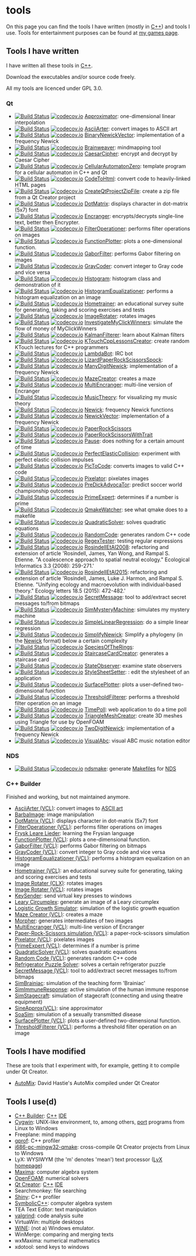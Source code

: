 # tools

On this page you can find the tools I have 
written (mostly in [C++](https://github.com/richelbilderbeek/cpp/blob/master/content/Cpp.md))
and tools I use. Tools for entertainment purposes can be found at [my games page](https://github.com/richelbilderbeek/games).

## Tools I have written

I have written all these tools in [C++](https://github.com/richelbilderbeek/cpp/blob/master/content/Cpp.md).

Download the executables and/or source code freely.

All my tools are licenced under GPL 3.0.

### Qt

 * [![Build Status](https://travis-ci.org/richelbilderbeek/Approximator.svg?branch=master)](https://travis-ci.org/richelbilderbeek/Approximator) [![codecov.io](https://codecov.io/github/richelbilderbeek/Approximator/coverage.svg?branch=master)](https://codecov.io/github/richelbilderbeek/Approximator?branch=master) [Approximator](https://github.com/richelbilderbeek/Approximator): one-dimensional linear interpolation
 * [![Build Status](https://travis-ci.org/richelbilderbeek/AsciiArter.svg?branch=master)](https://travis-ci.org/richelbilderbeek/AsciiArter) [![codecov.io](https://codecov.io/github/richelbilderbeek/AsciiArter/coverage.svg?branch=master)](https://codecov.io/github/richelbilderbeek/AsciiArter?branch=master) [AsciiArter](https://github.com/richelbilderbeek/AsciiArter): convert images to ASCII art
 * [![Build Status](https://travis-ci.org/richelbilderbeek/BinaryNewickVector.svg?branch=master)](https://travis-ci.org/richelbilderbeek/BinaryNewickVector) [![codecov.io](https://codecov.io/github/richelbilderbeek/BinaryNewickVector/coverage.svg?branch=master)](https://codecov.io/github/richelbilderbeek/BinaryNewickVector?branch=master) [BinaryNewickVector](https://github.com/richelbilderbeek/BinaryNewickVector): implementation of a frequency Newick
 * [![Build Status](https://travis-ci.org/richelbilderbeek/Brainweaver.svg?branch=master)](https://travis-ci.org/richelbilderbeek/Brainweaver) [![codecov.io](https://codecov.io/github/richelbilderbeek/Brainweaver/coverage.svg?branch=master)](https://codecov.io/github/richelbilderbeek/Brainweaver?branch=master) [Brainweaver](https://github.com/richelbilderbeek/Brainweaver): mindmapping tool
 * [![Build Status](https://travis-ci.org/richelbilderbeek/CaesarCipher.svg?branch=master)](https://travis-ci.org/richelbilderbeek/CaesarCipher) [![codecov.io](https://codecov.io/github/richelbilderbeek/CaesarCipher/coverage.svg?branch=master)](https://codecov.io/github/richelbilderbeek/CaesarCipher?branch=master) [CaesarCipher](https://github.com/richelbilderbeek/CaesarCipher): encrypt and decrypt by Caesar Cipher
 * [![Build Status](https://travis-ci.org/richelbilderbeek/CellularAutomatonZero.svg?branch=master)](https://travis-ci.org/richelbilderbeek/CellularAutomatonZero) [![codecov.io](https://codecov.io/github/richelbilderbeek/CellularAutomatonZero/coverage.svg?branch=master)](https://codecov.io/github/richelbilderbeek/CellularAutomatonZero?branch=master) [CellularAutomatonZero](https://github.com/richelbilderbeek/CellularAutomatonZero): template program for a cellular automaton in C++ and Qt
 * [![Build Status](https://travis-ci.org/richelbilderbeek/CodeToHtml.svg?branch=master)](https://travis-ci.org/richelbilderbeek/CodeToHtml) [![codecov.io](https://codecov.io/github/richelbilderbeek/CodeToHtml/coverage.svg?branch=master)](https://codecov.io/github/richelbilderbeek/CodeToHtml?branch=master) [CodeToHtml](https://github.com/richelbilderbeek/CodeToHtml): convert code to heavily-linked HTML pages
 * [![Build Status](https://travis-ci.org/richelbilderbeek/CreateQtProjectZipFile.svg?branch=master)](https://travis-ci.org/richelbilderbeek/CreateQtProjectZipFile) [![codecov.io](https://codecov.io/github/richelbilderbeek/CreateQtProjectZipFile/coverage.svg?branch=master)](https://codecov.io/github/richelbilderbeek/CreateQtProjectZipFile?branch=master) [CreateQtProjectZipFile](https://github.com/richelbilderbeek/CreateQtProjectZipFile): create a zip file from a Qt Creator project
 * [![Build Status](https://travis-ci.org/richelbilderbeek/DotMatrix.svg?branch=master)](https://travis-ci.org/richelbilderbeek/DotMatrix) [![codecov.io](https://codecov.io/github/richelbilderbeek/DotMatrix/coverage.svg?branch=master)](https://codecov.io/github/richelbilderbeek/DotMatrix?branch=master) [DotMatrix](https://github.com/richelbilderbeek/DotMatrix): displays character in dot-matrix (5x7) font
 * [![Build Status](https://travis-ci.org/richelbilderbeek/Encranger.svg?branch=master)](https://travis-ci.org/richelbilderbeek/Encranger) [![codecov.io](https://codecov.io/github/richelbilderbeek/Encranger/coverage.svg?branch=master)](https://codecov.io/github/richelbilderbeek/Encranger?branch=master) [Encranger](https://github.com/richelbilderbeek/Encranger): encrypts/decrypts single-line text, better then Encrypter.
 * [![Build Status](https://travis-ci.org/richelbilderbeek/FilterOperationer.svg?branch=master)](https://travis-ci.org/richelbilderbeek/FilterOperationer) [![codecov.io](https://codecov.io/github/richelbilderbeek/FilterOperationer/coverage.svg?branch=master)](https://codecov.io/github/richelbilderbeek/FilterOperationer?branch=master) [FilterOperationer](https://github.com/richelbilderbeek/FilterOperationer): performs filter operations on images
 * [![Build Status](https://travis-ci.org/richelbilderbeek/FunctionPlotter.svg?branch=master)](https://travis-ci.org/richelbilderbeek/FunctionPlotter) [![codecov.io](https://codecov.io/github/richelbilderbeek/FunctionPlotter/coverage.svg?branch=master)](https://codecov.io/github/richelbilderbeek/FunctionPlotter?branch=master) [FunctionPlotter](https://github.com/richelbilderbeek/FunctionPlotter): plots a one-dimensional function.
 * [![Build Status](https://travis-ci.org/richelbilderbeek/GaborFilter.svg?branch=master)](https://travis-ci.org/richelbilderbeek/GaborFilter) [![codecov.io](https://codecov.io/github/richelbilderbeek/GaborFilter/coverage.svg?branch=master)](https://codecov.io/github/richelbilderbeek/GaborFilter?branch=master) [GaborFilter](https://github.com/richelbilderbeek/GaborFilter): performs Gabor filtering on images
 * [![Build Status](https://travis-ci.org/richelbilderbeek/GrayCoder.svg?branch=master)](https://travis-ci.org/richelbilderbeek/GrayCoder) [![codecov.io](https://codecov.io/github/richelbilderbeek/GrayCoder/coverage.svg?branch=master)](https://codecov.io/github/richelbilderbeek/GrayCoder?branch=master) [GrayCoder](https://github.com/richelbilderbeek/GrayCoder): convert integer to Gray code and vice versa
 * [![Build Status](https://travis-ci.org/richelbilderbeek/Histogram.svg?branch=master)](https://travis-ci.org/richelbilderbeek/Histogram) [![codecov.io](https://codecov.io/github/richelbilderbeek/Histogram/coverage.svg?branch=master)](https://codecov.io/github/richelbilderbeek/Histogram?branch=master) [Histogram](https://github.com/richelbilderbeek/Histogram): histogram class and demonstration of it
 * [![Build Status](https://travis-ci.org/richelbilderbeek/HistogramEqualizationer.svg?branch=master)](https://travis-ci.org/richelbilderbeek/HistogramEqualizationer) [![codecov.io](https://codecov.io/github/richelbilderbeek/HistogramEqualizationer/coverage.svg?branch=master)](https://codecov.io/github/richelbilderbeek/HistogramEqualizationer?branch=master) [HistogramEqualizationer](https://github.com/richelbilderbeek/HistogramEqualizationer): performs a histogram equalization on an image
 * [![Build Status](https://travis-ci.org/richelbilderbeek/Hometrainer.svg?branch=master)](https://travis-ci.org/richelbilderbeek/Hometrainer) [![codecov.io](https://codecov.io/github/richelbilderbeek/Hometrainer/coverage.svg?branch=master)](https://codecov.io/github/richelbilderbeek/Hometrainer?branch=master) [Hometrainer](https://github.com/richelbilderbeek/Hometrainer): an educational survey suite for generating, taking and scoring exercises and tests
 * [![Build Status](https://travis-ci.org/richelbilderbeek/ImageRotater.svg?branch=master)](https://travis-ci.org/richelbilderbeek/ImageRotater) [![codecov.io](https://codecov.io/github/richelbilderbeek/ImageRotater/coverage.svg?branch=master)](https://codecov.io/github/richelbilderbeek/ImageRotater?branch=master) [ImageRotater](https://github.com/richelbilderbeek/ImageRotater): rotates images
 * [![Build Status](https://travis-ci.org/richelbilderbeek/InvestigateMyClickWinners.svg?branch=master)](https://travis-ci.org/richelbilderbeek/InvestigateMyClickWinners) [![codecov.io](https://codecov.io/github/richelbilderbeek/InvestigateMyClickWinners/coverage.svg?branch=master)](https://codecov.io/github/richelbilderbeek/InvestigateMyClickWinners?branch=master) [InvestigateMyClickWinners](https://github.com/richelbilderbeek/InvestigateMyClickWinners): simulate the flow of money of MyClickWinners
 * [![Build Status](https://travis-ci.org/richelbilderbeek/KalmanFilterer.svg?branch=master)](https://travis-ci.org/richelbilderbeek/KalmanFilterer) [![codecov.io](https://codecov.io/github/richelbilderbeek/KalmanFilterer/coverage.svg?branch=master)](https://codecov.io/github/richelbilderbeek/KalmanFilterer?branch=master) [KalmanFilterer](https://github.com/richelbilderbeek/KalmanFilterer): learn about Kalman filters
 * [![Build Status](https://travis-ci.org/richelbilderbeek/KTouchCppLessonsCreator.svg?branch=master)](https://travis-ci.org/richelbilderbeek/KTouchCppLessonsCreator) [![codecov.io](https://codecov.io/github/richelbilderbeek/KTouchCppLessonsCreator/coverage.svg?branch=master)](https://codecov.io/github/richelbilderbeek/KTouchCppLessonsCreator?branch=master) [KTouchCppLessonsCreator](https://github.com/richelbilderbeek/KTouchCppLessonsCreator): create random KTouch lectures for C++ programmers
 * [![Build Status](https://travis-ci.org/richelbilderbeek/LambdaBot.svg?branch=master)](https://travis-ci.org/richelbilderbeek/LambdaBot) [![codecov.io](https://codecov.io/github/richelbilderbeek/LambdaBot/coverage.svg?branch=master)](https://codecov.io/github/richelbilderbeek/LambdaBot?branch=master) [LambdaBot](https://github.com/richelbilderbeek/LambdaBot): IRC bot 
 * [![Build Status](https://travis-ci.org/richelbilderbeek/LizardPaperRockScissorsSpock.svg?branch=master)](https://travis-ci.org/richelbilderbeek/LizardPaperRockScissorsSpock) [![codecov.io](https://codecov.io/github/richelbilderbeek/LizardPaperRockScissorsSpock/coverage.svg?branch=master)](https://codecov.io/github/richelbilderbeek/LizardPaperRockScissorsSpock?branch=master) [LizardPaperRockScissorsSpock](https://github.com/richelbilderbeek/LizardPaperRockScissorsSpock):  
 * [![Build Status](https://travis-ci.org/richelbilderbeek/ManyDigitNewick.svg?branch=master)](https://travis-ci.org/richelbilderbeek/ManyDigitNewick) [![codecov.io](https://codecov.io/github/richelbilderbeek/ManyDigitNewick/coverage.svg?branch=master)](https://codecov.io/github/richelbilderbeek/ManyDigitNewick?branch=master) [ManyDigitNewick](https://github.com/richelbilderbeek/ManyDigitNewick): implementation of a frequency Newick
 * [![Build Status](https://travis-ci.org/richelbilderbeek/MazeCreator.svg?branch=master)](https://travis-ci.org/richelbilderbeek/MazeCreator) [![codecov.io](https://codecov.io/github/richelbilderbeek/MazeCreator/coverage.svg?branch=master)](https://codecov.io/github/richelbilderbeek/MazeCreator?branch=master) [MazeCreator](https://github.com/richelbilderbeek/MazeCreator): creates a maze
 * [![Build Status](https://travis-ci.org/richelbilderbeek/MultiEncranger.svg?branch=master)](https://travis-ci.org/richelbilderbeek/MultiEncranger) [![codecov.io](https://codecov.io/github/richelbilderbeek/MultiEncranger/coverage.svg?branch=master)](https://codecov.io/github/richelbilderbeek/MultiEncranger?branch=master) [MultiEncranger](https://github.com/richelbilderbeek/MultiEncranger): multi-line version of Encranger
 * [![Build Status](https://travis-ci.org/richelbilderbeek/MusicTheory.svg?branch=master)](https://travis-ci.org/richelbilderbeek/MusicTheory) [![codecov.io](https://codecov.io/github/richelbilderbeek/MusicTheory/coverage.svg?branch=master)](https://codecov.io/github/richelbilderbeek/MusicTheory?branch=master) [MusicTheory](https://github.com/richelbilderbeek/MusicTheory): for visualizing my music theory
 * [![Build Status](https://travis-ci.org/richelbilderbeek/Newick.svg?branch=master)](https://travis-ci.org/richelbilderbeek/Newick) [![codecov.io](https://codecov.io/github/richelbilderbeek/Newick/coverage.svg?branch=master)](https://codecov.io/github/richelbilderbeek/Newick?branch=master) [Newick](https://github.com/richelbilderbeek/Newick): frequency Newick functions
 * [![Build Status](https://travis-ci.org/richelbilderbeek/NewickVector.svg?branch=master)](https://travis-ci.org/richelbilderbeek/NewickVector) [![codecov.io](https://codecov.io/github/richelbilderbeek/NewickVector/coverage.svg?branch=master)](https://codecov.io/github/richelbilderbeek/NewickVector?branch=master) [NewickVector](https://github.com/richelbilderbeek/NewickVector): implementation of a frequency Newick
 * [![Build Status](https://travis-ci.org/richelbilderbeek/PaperRockScissors.svg?branch=master)](https://travis-ci.org/richelbilderbeek/PaperRockScissors) [![codecov.io](https://codecov.io/github/richelbilderbeek/PaperRockScissors/coverage.svg?branch=master)](https://codecov.io/github/richelbilderbeek/PaperRockScissors?branch=master) [PaperRockScissors](https://github.com/richelbilderbeek/PaperRockScissors)
 * [![Build Status](https://travis-ci.org/richelbilderbeek/PaperRockScissorsWithTrait.svg?branch=master)](https://travis-ci.org/richelbilderbeek/PaperRockScissorsWithTrait) [![codecov.io](https://codecov.io/github/richelbilderbeek/PaperRockScissorsWithTrait/coverage.svg?branch=master)](https://codecov.io/github/richelbilderbeek/PaperRockScissorsWithTrait?branch=master) [PaperRockScissorsWithTrait](https://github.com/richelbilderbeek/PaperRockScissorsWithTrait)
 * [![Build Status](https://travis-ci.org/richelbilderbeek/Pause.svg?branch=master)](https://travis-ci.org/richelbilderbeek/Pause) [![codecov.io](https://codecov.io/github/richelbilderbeek/Pause/coverage.svg?branch=master)](https://codecov.io/github/richelbilderbeek/Pause?branch=master) [Pause](https://github.com/richelbilderbeek/Pause): does nothing for a certain amount of time
 * [![Build Status](https://travis-ci.org/richelbilderbeek/PerfectElasticCollision.svg?branch=master)](https://travis-ci.org/richelbilderbeek/PerfectElasticCollision) [![codecov.io](https://codecov.io/github/richelbilderbeek/PerfectElasticCollision/coverage.svg?branch=master)](https://codecov.io/github/richelbilderbeek/PerfectElasticCollision?branch=master) [PerfectElasticCollision](https://github.com/richelbilderbeek/PerfectElasticCollision): experiment with perfect elastic collision impulses
 * [![Build Status](https://travis-ci.org/richelbilderbeek/PicToCode.svg?branch=master)](https://travis-ci.org/richelbilderbeek/PicToCode) [![codecov.io](https://codecov.io/github/richelbilderbeek/PicToCode/coverage.svg?branch=master)](https://codecov.io/github/richelbilderbeek/PicToCode?branch=master) [PicToCode](https://github.com/richelbilderbeek/PicToCode): converts images to valid C++ code
 * [![Build Status](https://travis-ci.org/richelbilderbeek/Pixelator.svg?branch=master)](https://travis-ci.org/richelbilderbeek/Pixelator) [![codecov.io](https://codecov.io/github/richelbilderbeek/Pixelator/coverage.svg?branch=master)](https://codecov.io/github/richelbilderbeek/Pixelator?branch=master) [Pixelator](https://github.com/richelbilderbeek/Pixelator): pixelates images
 * [![Build Status](https://travis-ci.org/richelbilderbeek/PreDickAdvocaTor.svg?branch=master)](https://travis-ci.org/richelbilderbeek/PreDickAdvocaTor) [![codecov.io](https://codecov.io/github/richelbilderbeek/PreDickAdvocaTor/coverage.svg?branch=master)](https://codecov.io/github/richelbilderbeek/PreDickAdvocaTor?branch=master) [PreDickAdvocaTor](https://github.com/richelbilderbeek/PreDickAdvocaTor): predict soccer world championship outcomes
 * [![Build Status](https://travis-ci.org/richelbilderbeek/PrimeExpert.svg?branch=master)](https://travis-ci.org/richelbilderbeek/PrimeExpert) [![codecov.io](https://codecov.io/github/richelbilderbeek/PrimeExpert/coverage.svg?branch=master)](https://codecov.io/github/richelbilderbeek/PrimeExpert?branch=master) [PrimeExpert](https://github.com/richelbilderbeek/PrimeExpert): determines if a number is prime
 * [![Build Status](https://travis-ci.org/richelbilderbeek/QmakeWatcher.svg?branch=master)](https://travis-ci.org/richelbilderbeek/QmakeWatcher) [![codecov.io](https://codecov.io/github/richelbilderbeek/QmakeWatcher/coverage.svg?branch=master)](https://codecov.io/github/richelbilderbeek/QmakeWatcher?branch=master) [QmakeWatcher](https://github.com/richelbilderbeek/QmakeWatcher): see what qmake does to a makefile
 * [![Build Status](https://travis-ci.org/richelbilderbeek/QuadraticSolver.svg?branch=master)](https://travis-ci.org/richelbilderbeek/QuadraticSolver) [![codecov.io](https://codecov.io/github/richelbilderbeek/QuadraticSolver/coverage.svg?branch=master)](https://codecov.io/github/richelbilderbeek/QuadraticSolver?branch=master) [QuadraticSolver](https://github.com/richelbilderbeek/QuadraticSolver): solves quadratic equations
 * [![Build Status](https://travis-ci.org/richelbilderbeek/RandomCode.svg?branch=master)](https://travis-ci.org/richelbilderbeek/RandomCode) [![codecov.io](https://codecov.io/github/richelbilderbeek/RandomCode/coverage.svg?branch=master)](https://codecov.io/github/richelbilderbeek/RandomCode?branch=master) [RandomCode](https://github.com/richelbilderbeek/RandomCode): generates random C++ code
 * [![Build Status](https://travis-ci.org/richelbilderbeek/RegexTester.svg?branch=master)](https://travis-ci.org/richelbilderbeek/RegexTester) [![codecov.io](https://codecov.io/github/richelbilderbeek/RegexTester/coverage.svg?branch=master)](https://codecov.io/github/richelbilderbeek/RegexTester?branch=master) [RegexTester](https://github.com/richelbilderbeek/RegexTester): testing regular expressions
 * [![Build Status](https://travis-ci.org/richelbilderbeek/RosindellEtAl2008.svg?branch=master)](https://travis-ci.org/richelbilderbeek/RosindellEtAl2008) [![codecov.io](https://codecov.io/github/richelbilderbeek/RosindellEtAl2008/coverage.svg?branch=master)](https://codecov.io/github/richelbilderbeek/RosindellEtAl2008?branch=master) [RosindellEtAl2008](https://github.com/richelbilderbeek/RosindellEtAl2008): refactoring and extension of article 'Rosindell, James, Yan Wong, and Rampal S. Etienne. "A coalescence approach to spatial neutral ecology." Ecological Informatics 3.3 (2008): 259-271.'
 * [![Build Status](https://travis-ci.org/richelbilderbeek/RosindellEtAl2015.svg?branch=master)](https://travis-ci.org/richelbilderbeek/RosindellEtAl2015) [![codecov.io](https://codecov.io/github/richelbilderbeek/RosindellEtAl2015/coverage.svg?branch=master)](https://codecov.io/github/richelbilderbeek/RosindellEtAl2015?branch=master) [RosindellEtAl2015](https://github.com/richelbilderbeek/RosindellEtAl2015): refactoring and extension of article 'Rosindell, James, Luke J. Harmon, and Rampal S. Etienne. "Unifying ecology and macroevolution with individual‐based theory." Ecology letters 18.5 (2015): 472-482.'
 * [![Build Status](https://travis-ci.org/richelbilderbeek/SecretMessage.svg?branch=master)](https://travis-ci.org/richelbilderbeek/SecretMessage) [![codecov.io](https://codecov.io/github/richelbilderbeek/SecretMessage/coverage.svg?branch=master)](https://codecov.io/github/richelbilderbeek/SecretMessage?branch=master) [SecretMessage](https://github.com/richelbilderbeek/SecretMessage): tool to add/extract secret messages to/from bitmaps
 * [![Build Status](https://travis-ci.org/richelbilderbeek/SimMysteryMachine.svg?branch=master)](https://travis-ci.org/richelbilderbeek/SimMysteryMachine) [![codecov.io](https://codecov.io/github/richelbilderbeek/SimMysteryMachine/coverage.svg?branch=master)](https://codecov.io/github/richelbilderbeek/SimMysteryMachine?branch=master) [SimMysteryMachine](https://github.com/richelbilderbeek/SimMysteryMachine): simulates my mystery machine
 * [![Build Status](https://travis-ci.org/richelbilderbeek/SimpleLinearRegression.svg?branch=master)](https://travis-ci.org/richelbilderbeek/SimpleLinearRegression) [![codecov.io](https://codecov.io/github/richelbilderbeek/SimpleLinearRegression/coverage.svg?branch=master)](https://codecov.io/github/richelbilderbeek/SimpleLinearRegression?branch=master) [SimpleLinearRegression](https://github.com/richelbilderbeek/SimpleLinearRegression): do a simple linear regression
 * [![Build Status](https://travis-ci.org/richelbilderbeek/SimplifyNewick.svg?branch=master)](https://travis-ci.org/richelbilderbeek/SimplifyNewick) [![codecov.io](https://codecov.io/github/richelbilderbeek/SimplifyNewick/coverage.svg?branch=master)](https://codecov.io/github/richelbilderbeek/SimplifyNewick?branch=master) [SimplifyNewick](https://github.com/richelbilderbeek/SimplifyNewick): Simplify a phylogeny (in the [Newick](https://github.com/richelbilderbeek/cpp/blob/master/content/CppNewick.md) format) below a certain complexity
 * [![Build Status](https://travis-ci.org/richelbilderbeek/SpeciesOfTheRings.svg?branch=master)](https://travis-ci.org/richelbilderbeek/SpeciesOfTheRings) [![codecov.io](https://codecov.io/github/richelbilderbeek/SpeciesOfTheRings/coverage.svg?branch=master)](https://codecov.io/github/richelbilderbeek/SpeciesOfTheRings?branch=master) [SpeciesOfTheRings](https://github.com/richelbilderbeek/SpeciesOfTheRings): 
 * [![Build Status](https://travis-ci.org/richelbilderbeek/StaircaseCardCreator.svg?branch=master)](https://travis-ci.org/richelbilderbeek/StaircaseCardCreator) [![codecov.io](https://codecov.io/github/richelbilderbeek/StaircaseCardCreator/coverage.svg?branch=master)](https://codecov.io/github/richelbilderbeek/StaircaseCardCreator?branch=master) [StaircaseCardCreator](https://github.com/richelbilderbeek/StaircaseCardCreator): generates a staircase card
 * [![Build Status](https://travis-ci.org/richelbilderbeek/StateObserver.svg?branch=master)](https://travis-ci.org/richelbilderbeek/StateObserver) [![codecov.io](https://codecov.io/github/richelbilderbeek/StateObserver/coverage.svg?branch=master)](https://codecov.io/github/richelbilderbeek/StateObserver?branch=master) [StateObserver](https://github.com/richelbilderbeek/StateObserver): examine state observers
 * [![Build Status](https://travis-ci.org/richelbilderbeek/StyleSheetSetter.svg?branch=master)](https://travis-ci.org/richelbilderbeek/StyleSheetSetter) [![codecov.io](https://codecov.io/github/richelbilderbeek/StyleSheetSetter/coverage.svg?branch=master)](https://codecov.io/github/richelbilderbeek/StyleSheetSetter?branch=master) [StyleSheetSetter](https://github.com/richelbilderbeek/StyleSheetSetter): : edit the stylesheet of an application
 * [![Build Status](https://travis-ci.org/richelbilderbeek/SurfacePlotter.svg?branch=master)](https://travis-ci.org/richelbilderbeek/SurfacePlotter) [![codecov.io](https://codecov.io/github/richelbilderbeek/SurfacePlotter/coverage.svg?branch=master)](https://codecov.io/github/richelbilderbeek/SurfacePlotter?branch=master) [SurfacePlotter](https://github.com/richelbilderbeek/SurfacePlotter): plots a user-defined two-dimensional function
 * [![Build Status](https://travis-ci.org/richelbilderbeek/ThresholdFilterer.svg?branch=master)](https://travis-ci.org/richelbilderbeek/ThresholdFilterer) [![codecov.io](https://codecov.io/github/richelbilderbeek/ThresholdFilterer/coverage.svg?branch=master)](https://codecov.io/github/richelbilderbeek/ThresholdFilterer?branch=master) [ThresholdFilterer](https://github.com/richelbilderbeek/ThresholdFilterer): performs a threshold filter operation on an image
 * [![Build Status](https://travis-ci.org/richelbilderbeek/TimePoll.svg?branch=master)](https://travis-ci.org/richelbilderbeek/TimePoll) [![codecov.io](https://codecov.io/github/richelbilderbeek/TimePoll/coverage.svg?branch=master)](https://codecov.io/github/richelbilderbeek/TimePoll?branch=master) [TimePoll](https://github.com/richelbilderbeek/TimePoll): web application to do a time poll
 * [![Build Status](https://travis-ci.org/richelbilderbeek/TriangleMeshCreator.svg?branch=master)](https://travis-ci.org/richelbilderbeek/TriangleMeshCreator) [![codecov.io](https://codecov.io/github/richelbilderbeek/TriangleMeshCreator/coverage.svg?branch=master)](https://codecov.io/github/richelbilderbeek/TriangleMeshCreator?branch=master) [TriangleMeshCreator](https://github.com/richelbilderbeek/TriangleMeshCreator): create 3D meshes using Triangle for use by OpenFOAM
 * [![Build Status](https://travis-ci.org/richelbilderbeek/TwoDigitNewick.svg?branch=master)](https://travis-ci.org/richelbilderbeek/TwoDigitNewick) [![codecov.io](https://codecov.io/github/richelbilderbeek/TwoDigitNewick/coverage.svg?branch=master)](https://codecov.io/github/richelbilderbeek/TwoDigitNewick?branch=master) [TwoDigitNewick](https://github.com/richelbilderbeek/TwoDigitNewick): implementation of a frequency Newick
 * [![Build Status](https://travis-ci.org/richelbilderbeek/VisualAbc.svg?branch=master)](https://travis-ci.org/richelbilderbeek/VisualAbc) [![codecov.io](https://codecov.io/github/richelbilderbeek/VisualAbc/coverage.svg?branch=master)](https://codecov.io/github/richelbilderbeek/VisualAbc?branch=master) [VisualAbc](https://github.com/richelbilderbeek/VisualAbc): visual ABC music notation editor

### NDS

 * [![Build Status](https://travis-ci.org/richelbilderbeek/ndsmake.svg?branch=master)](https://travis-ci.org/richelbilderbeek/ndsmake) [![codecov.io](https://codecov.io/github/richelbilderbeek/ndsmake/coverage.svg?branch=master)](https://codecov.io/github/richelbilderbeek/ndsmake?branch=master) [ndsmake](https://github.com/richelbilderbeek/ndsmake): generate [Makefiles](https://github.com/richelbilderbeek/cpp/blob/master/content/CppMakefile.md) for [NDS](https://github.com/richelbilderbeek/cpp/blob/master/content/CppNds.md)

### C++ Builder

Finished and working, but not maintained anymore.

 * [AsciiArter (VCL)](https://github.com/richelbilderbeek/AsciiArterVcl): convert images to [ASCII art](https://github.com/richelbilderbeek/cpp/blob/master/content/CppAsciiArt.md)
 * [BarbaImage](https://github.com/richelbilderbeek/BarbaImage): image manipulation
 * [DotMatrix (VCL)](https://github.com/richelbilderbeek/DotMatrixVcl): displays character in dot-matrix (5x7) font
 * [FilterOperationer (VCL)](https://github.com/richelbilderbeek/FilterOperationerVcl): performs filter operations on images
 * [Frysk Leare Lieder](https://github.com/richelbilderbeek/FryskLeareLieder): learning the Frysian language
 * [FunctionPlotter (VCL)](https://github.com/richelbilderbeek/FunctionPlotterVcl): plots a one-dimensional function.
 * [GaborFilter (VCL)](https://github.com/richelbilderbeek/GaborFilterVcl): performs Gabor filtering on bitmaps
 * [GrayCoder (VCL)](https://github.com/richelbilderbeek/GrayCoderVcl): convert integer to Gray code and vice versa
 * [HistogramEqualizationer (VCL)](https://github.com/richelbilderbeek/HistogramEqualizationerVcl): performs a histogram equalization on an image
 * [Hometrainer (VCL)](https://github.com/richelbilderbeek/HometrainerVcl): an educational survey suite for generating, taking and scoring exercises and tests
 * [Image Rotater (CLX)](https://github.com/richelbilderbeek/ImageRotaterClx): rotates images
 * [Image Rotater (VCL)](https://github.com/richelbilderbeek/ImageRotaterVcl): rotates images
 * [KeySender](https://github.com/richelbilderbeek/KeySender): send virtual key presses to windows
 * [Leary Circumplex](https://github.com/richelbilderbeek/LearyCircumplex): generate an image of a Leary circumplex
 * [Logistic Growth Simulator](https://github.com/richelbilderbeek/LogisticGrowthSimulator): simulation of the logistic growth equation
 * [Maze Creator (VCL)](https://github.com/richelbilderbeek/MazeCreatorVcl): creates a maze
 * [Morpher](https://github.com/richelbilderbeek/Morpher): generates intermediates of two images
 * [MultiEncranger (VCL)](https://github.com/richelbilderbeek/MultiEncrangerVcl): multi-line version of Encranger
 * [Paper-Rock-Scissors simulation (VCL)](https://github.com/richelbilderbeek/PaperRockScissorsVcl): a paper-rock-scissors simulation
 * [Pixelator (VCL)](https://github.com/richelbilderbeek/PixelatorVcl): pixelates images
 * [PrimeExpert (VCL)](https://github.com/richelbilderbeek/PrimeExpertVcl): determines if a number is prime
 * [QuadraticSolver (VCL)](https://github.com/richelbilderbeek/QuadraticSolverVcl): solves quadratic equations
 * [Random Code (VCL)](https://github.com/richelbilderbeek/RandomCodeVcl): generates random C++ code
 * [Refrigerator Puzzle Solver](https://github.com/richelbilderbeek/RefrigeratorPuzzleSolverVcl): solves a certain refrigerator puzzle
 * [SecretMessage (VCL)](https://github.com/richelbilderbeek/SecretMessageVcl): tool to add/extract secret messages to/from bitmaps
 * [SimBrainiac](https://github.com/richelbilderbeek/SimBrainiac): simulation of the teaching form 'Brainiac'
 * [SimImmuneResponse](https://github.com/richelbilderbeek/SimImmuneResponse): active simulation of the human immune response
 * [SimStagecraft](https://github.com/richelbilderbeek/SimStagecraft): simulation of stagecraft (connecting and using theatre equipment)
 * [SineApprox(VCL)](https://github.com/richelbilderbeek/SineApproxVcl): sine approximator
 * [SoaSim](https://github.com/richelbilderbeek/SoaSim): simulation of a sexually transmitted disease
 * [SurfacePlotter (VCL)](https://github.com/richelbilderbeek/SurfacePlotterVcl): plots a user-defined two-dimensional function.
 * [ThresholdFilterer (VCL)](https://github.com/richelbilderbeek/ThresholdFiltererVcl): performs a threshold filter operation on an image

## Tools I have modified

These are tools that I experiment with, for example, getting it to
compile under Qt Creator.

 * [AutoMix](https://github.com/richelbilderbeek/AutoMix): David Hastie's AutoMix compiled under Qt Creator

## Tools I use(d)

 * [C++ Builder](https://github.com/richelbilderbeek/cpp/blob/master/content/CppBuilder.md): [C++](https://github.com/richelbilderbeek/cpp/blob/master/content/Cpp.md) [IDE](https://github.com/richelbilderbeek/cpp/blob/master/content/CppIde.md)
 * [Cygwin](https://github.com/richelbilderbeek/cpp/blob/master/content/CppCygwin.md): UNIX-like environment, to, among others, [port](https://github.com/richelbilderbeek/cpp/blob/master/content/CppPort.md) programs from Linux to Windows
 * Freeplane: mind mapping
 * [gprof](https://github.com/richelbilderbeek/cpp/blob/master/content/CppGprof.md): C++ profiler
 * [i686-pc-mingw32-qmake](https://github.com/richelbilderbeek/cpp/blob/master/content/CppI686-pc-mingw32-qmake.md): cross-compile Qt Creator projects from Linux to Windows
 * LyX: WYSIWYM (the 'm' denotes 'mean') text processor ([LyX homepage](http://www.lyx.org))
 * [Maxima](https://github.com/richelbilderbeek/Maxima): computer algebra system
 * [OpenFOAM](https://github.com/richelbilderbeek/OpenFoamExamples): numerical solvers
 * [Qt Creator](https://github.com/richelbilderbeek/cpp/blob/master/content/CppQtCreator.md): [C++](https://github.com/richelbilderbeek/cpp/blob/master/content/Cpp.md) [IDE](https://github.com/richelbilderbeek/cpp/blob/master/content/CppIde.md)
 * Searchmonkey: file searching
 * [Shiny](https://github.com/richelbilderbeek/cpp/blob/master/content/CppShiny.md): C++ profiler
 * [SymbolicC++](https://github.com/richelbilderbeek/cpp/blob/master/content/CppSymbolicCpp.md): computer algebra system
 * TEA Text Editor: text manipulation
 * [valgrind](https://github.com/richelbilderbeek/cpp/blob/master/content/CppValgrind.md): code analysis suite
 * VirtuaWin: multiple desktops
 * [WINE](https://github.com/richelbilderbeek/cpp/blob/master/content/CppWine.md): (not a) Windows emulator.
 * WinMerge: comparing and merging texts
 * wxMaxima: numerical mathematics
 * xdotool: send keys to windows
